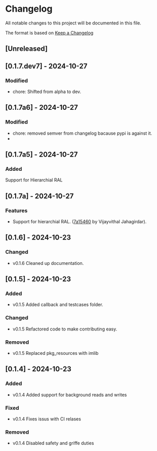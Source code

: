 # Changelog
All notable changes to this project will be documented in this file.

The format is based on [Keep a Changelog](http://keepachangelog.com/en/1.0.0/)

## [Unreleased]

## [0.1.7.dev7] - 2024-10-27

### Modified

- chore: Shifted from alpha to dev.

## [0.1.7a6] - 2024-10-27

### Modified
- chore: removed semver from changelog bacause pypi is against it.
-
## [0.1.7a5] - 2024-10-27
### Added
Support for Hierarchial RAL

## [0.1.7a] - 2024-10-27

### Features

- Support for hierarchial RAL. ([7a15460](https://github.com/dyumnin/cocotb-ralgen/commit/7a15460afdd1a0ba07a45e668b301e02b941d7be) by Vijayvithal Jahagirdar).

## [0.1.6] - 2024-10-23
### Changed
- v0.1.6 Cleaned up documentation.

## [0.1.5] - 2024-10-23
### Added
- v0.1.5 Added callback and testcases folder.

### Changed
- v0.1.5 Refactored code to make contributing easy.

### Removed
- v0.1.5 Replaced pkg_resources with imlib

## [0.1.4] - 2024-10-23

### Added
- v0.1.4 Added support for background reads and writes

### Fixed
- v0.1.4 Fixes issus with CI relases

### Removed
- v0.1.4 Disabled safety and griffe duties

<!-- insertion marker -->
